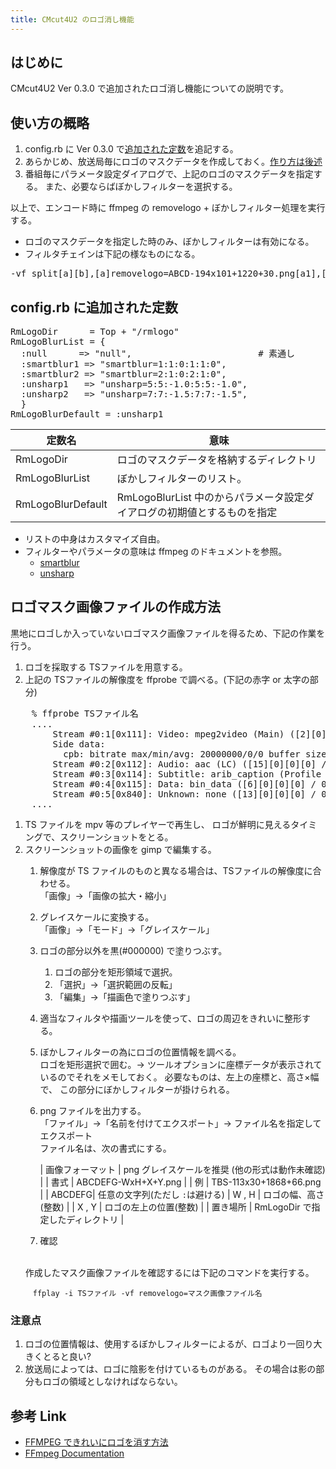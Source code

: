 ```yaml
---
title: CMcut4U2 のロゴ消し機能
---
```



## はじめに

CMcut4U2 Ver 0.3.0 で追加されたロゴ消し機能についての説明です。


## 使い方の概略

1. config.rb に Ver 0.3.0 で[追加された定数](#config)を追記する。
1. あらかじめ、放送局毎にロゴのマスクデータを作成しておく。[作り方は後述](#logomask)
1. 番組毎にパラメータ設定ダイアログで、上記のロゴのマスクデータを指定する。
   また、必要ならばぼかしフィルターを選択する。

以上で、エンコード時に ffmpeg の removelogo + ぼかしフィルター処理を実行する。
<br>

 * ロゴのマスクデータを指定した時のみ、ぼかしフィルターは有効になる。
 * フィルタチェインは下記の様なものになる。
<pre>
-vf split[a][b],[a]removelogo=ABCD-194x101+1220+30.png[a1],[a1]crop=194:101:1220:30[a2],[a2]unsharp=5:5:-1.0:5:5:-1.0[a3],[b][a3]overlay=1220:30
</pre>


## config.rb に追加された定数 <a name="config"></a>

<pre>
RmLogoDir      = Top + "/rmlogo"
RmLogoBlurList = {
  :null      => "null",                        # 素通し
  :smartblur1 => "smartblur=1:1:0:1:1:0",
  :smartblur2 => "smartblur=2:1:0:2:1:0",
  :unsharp1   => "unsharp=5:5:-1.0:5:5:-1.0",
  :unsharp2   => "unsharp=7:7:-1.5:7:7:-1.5",
  }
RmLogoBlurDefault = :unsharp1
</pre>

| 定数名           |   意味            |
|------------------|-------------------|
| RmLogoDir        | ロゴのマスクデータを格納するディレクトリ |
| RmLogoBlurList   | ぼかしフィルターのリスト。|
| RmLogoBlurDefault | RmLogoBlurList 中のからパラメータ設定ダイアログの初期値とするものを指定 |

* リストの中身はカスタマイズ自由。
* フィルターやパラメータの意味は ffmpeg のドキュメントを参照。
  * [smartblur](https://ffmpeg.org/ffmpeg-filters.html#smartblur-1)
  * [unsharp](https://ffmpeg.org/ffmpeg-filters.html#unsharp-1)


## ロゴマスク画像ファイルの作成方法 <a name="logomask"></a>

黒地にロゴしか入っていないロゴマスク画像ファイルを得るため、下記の作業を行う。


1. ロゴを採取する TSファイルを用意する。
1. 上記の TSファイルの解像度を ffprobe で調べる。(下記の赤字 or 太字の部分)
<pre>
    % ffprobe TSファイル名
    ....
        Stream #0:1[0x111]: Video: mpeg2video (Main) ([2][0][0][0] / 0x0002), yu v420p(tv, bt709, top first), <strong>1440x1080</strong> [SAR 4:3 DAR 16:9], 29.97 fps, 29.97 tbr, 90k tbn, 59.94 tbc
        Side data:
          cpb: bitrate max/min/avg: 20000000/0/0 buffer size: 9781248 vbv_delay: N/A
        Stream #0:2[0x112]: Audio: aac (LC) ([15][0][0][0] / 0x000F), 48000 Hz, stereo, fltp, 189 kb/s
        Stream #0:3[0x114]: Subtitle: arib_caption (Profile A) ([6][0][0][0] / 0x0006)
        Stream #0:4[0x115]: Data: bin_data ([6][0][0][0] / 0x0006)
        Stream #0:5[0x840]: Unknown: none ([13][0][0][0] / 0x000D)
    ....
</pre>



1. TS ファイルを mpv 等のプレイヤーで再生し、
   ロゴが鮮明に見えるタイミングで、スクリーンショットをとる。
1. スクリーンショットの画像を gimp で編集する。
   1. 解像度が TS ファイルのものと異なる場合は、TSファイルの解像度に合わせる。
      <br>
      「画像」→「画像の拡大・縮小」
   1. グレイスケールに変換する。
      <br>
      「画像」→「モード」→「グレイスケール」
   1. ロゴの部分以外を黒(#000000) で塗りつぶす。
       <br>
      1. ロゴの部分を矩形領域で選択。
      1. 「選択」→「選択範囲の反転」
      1. 「編集」→「描画色で塗りつぶす」
   1. 適当なフィルタや描画ツールを使って、ロゴの周辺をきれいに整形する。
   1. ぼかしフィルターの為にロゴの位置情報を調べる。
      <br>
      ロゴを矩形選択で囲む。→
      ツールオプションに座標データが表示されているのでそれをメモしておく。
      必要なものは、左上の座標と、高さ×幅で、
      この部分にぼかしフィルターが掛けられる。      
   1. png ファイルを出力する。
      <br>
      「ファイル」→「名前を付けてエクスポート」→
      ファイル名を指定してエクスポート
      <br>
      ファイル名は、次の書式にする。

      | 画像フォーマット | png グレイスケールを推奨 (他の形式は動作未確認) |
      | 書式   | ABCDEFG-WxH+X+Y.png |
      | 例     |  TBS-113x30+1868+66.png |
      | ABCDEFG| 任意の文字列(ただし ```:```は避ける)
      | W , H  | ロゴの幅、高さ (整数)  |
      | X , Y  | ロゴの左上の位置(整数) |
      | 置き場所 | RmLogoDir で指定したディレクトリ |

    1. 確認
   <br>
     作成したマスク画像ファイルを確認するには下記のコマンドを実行する。
```
     ffplay -i TSファイル -vf removelogo=マスク画像ファイル名
```

### 注意点
  1. ロゴの位置情報は、使用するぼかしフィルターによるが、ロゴより一回り大きくとると良い?
  1. 放送局によっては、ロゴに陰影を付けているものがある。
     その場合は影の部分もロゴの領域としなければならない。
      



## 参考 Link
* [FFMPEG できれいにロゴを消す方法](https://nico-lab.net/removelogo_for_high_quality_with_ffmpeg/)
* [FFmpeg Documentation](https://ffmpeg.org/documentation.html)